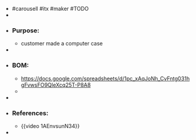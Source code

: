 - #carousell #itx #maker #TODO
-
- ### Purpose:
	- customer made a computer case
-
- ### BOM:
	- https://docs.google.com/spreadsheets/d/1pc_xAqJoNh_CvFntg031hgFvwsFO9QleXcq25T-P8A8
	-
-
- ### References:
	- {{video 1AEnvsunN34}}
-